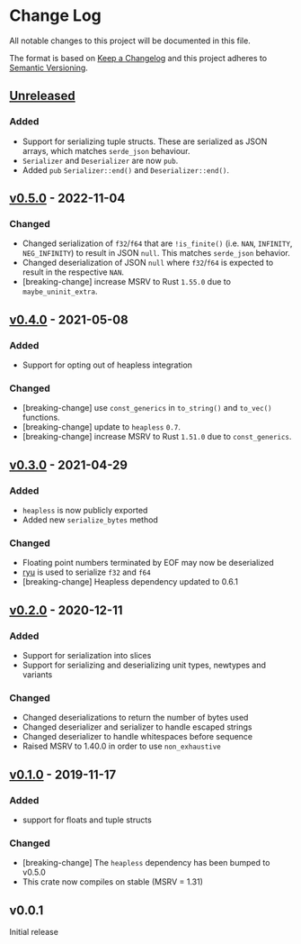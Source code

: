 # Change Log

All notable changes to this project will be documented in this file.

The format is based on [Keep a Changelog](http://keepachangelog.com/)
and this project adheres to [Semantic Versioning](http://semver.org/).

## [Unreleased]

### Added

- Support for serializing tuple structs. These are serialized as JSON arrays,
  which matches `serde_json` behaviour.
- `Serializer` and `Deserializer` are now `pub`.
- Added `pub` `Serializer::end()` and `Deserializer::end()`.

## [v0.5.0] - 2022-11-04

### Changed

- Changed serialization of `f32`/`f64` that are `!is_finite()` (i.e. `NAN`, `INFINITY`,
  `NEG_INFINITY`) to result in JSON `null`. This matches `serde_json` behavior.
- Changed deserialization of JSON `null` where `f32`/`f64` is expected to result in
  the respective `NAN`.
- [breaking-change] increase MSRV to Rust `1.55.0` due to `maybe_uninit_extra`.

## [v0.4.0] - 2021-05-08

### Added

- Support for opting out of heapless integration

### Changed

- [breaking-change] use `const_generics` in `to_string()` and `to_vec()` functions.
- [breaking-change] update to `heapless` `0.7`.
- [breaking-change] increase MSRV to Rust `1.51.0` due to `const_generics`.

## [v0.3.0] - 2021-04-29
### Added
- `heapless` is now publicly exported
- Added new `serialize_bytes` method

### Changed
- Floating point numbers terminated by EOF may now be deserialized
- [ryu](https://github.com/dtolnay/ryu) is used to serialize `f32` and `f64`
- [breaking-change] Heapless dependency updated to 0.6.1

## [v0.2.0] - 2020-12-11
### Added
- Support for serialization into slices
- Support for serializing and deserializing unit types, newtypes and variants

### Changed
- Changed deserializations to return the number of bytes used
- Changed deserializer and serializer to handle escaped strings
- Changed deserializer to handle whitespaces before sequence
- Raised MSRV to 1.40.0 in order to use `non_exhaustive`

## [v0.1.0] - 2019-11-17

### Added
- support for floats and tuple structs

### Changed
- [breaking-change] The `heapless` dependency has been bumped to v0.5.0
- This crate now compiles on stable (MSRV = 1.31)

## v0.0.1

Initial release

[Unreleased]: https://github.com/rust-embedded-community/serde-json-core/compare/v0.5.0...HEAD
[v0.5.0]: https://github.com/rust-embedded-community/serde-json-core/compare/v0.4.0...v0.5.0
[v0.4.0]: https://github.com/rust-embedded-community/serde-json-core/compare/v0.3.0...v0.4.0
[v0.3.0]: https://github.com/rust-embedded-community/serde-json-core/compare/v0.2.0...v0.3.0
[v0.2.0]: https://github.com/rust-embedded-community/serde-json-core/compare/v0.1.0...v0.2.0
[v0.1.0]: https://github.com/rust-embedded-community/serde-json-core/releases/tag/v0.1.0
